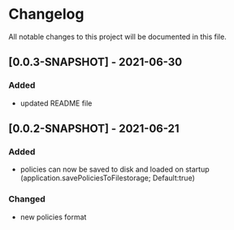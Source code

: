 # Changelog
All notable changes to this project will be documented in this file.
 
 ## [0.0.3-SNAPSHOT] - 2021-06-30
 
 ### Added
 - updated README file

## [0.0.2-SNAPSHOT] - 2021-06-21

### Added
 - policies can now be saved to disk and loaded on startup (application.savePoliciesToFilestorage; Default:true)

### Changed
 - new policies format

 
